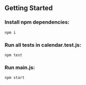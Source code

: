 ## Getting Started

### Install npm dependencies:

```
npm i
```

### Run all tests in calendar.test.js:

```
npm test
```

### Run main.js:

```
npm start
```
